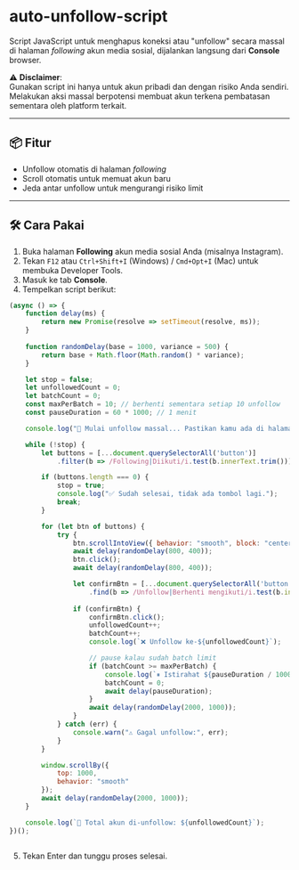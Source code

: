 # auto-unfollow-script

Script JavaScript untuk menghapus koneksi atau "unfollow" secara massal di halaman *following* akun media sosial, dijalankan langsung dari **Console** browser.

⚠️ **Disclaimer**:  
Gunakan script ini hanya untuk akun pribadi dan dengan risiko Anda sendiri. Melakukan aksi massal berpotensi membuat akun terkena pembatasan sementara oleh platform terkait.

---

## 📦 Fitur
- Unfollow otomatis di halaman *following*
- Scroll otomatis untuk memuat akun baru
- Jeda antar unfollow untuk mengurangi risiko limit

---

## 🛠 Cara Pakai
1. Buka halaman **Following** akun media sosial Anda (misalnya Instagram).
2. Tekan `F12` atau `Ctrl+Shift+I` (Windows) / `Cmd+Opt+I` (Mac) untuk membuka Developer Tools.
3. Masuk ke tab **Console**.
4. Tempelkan script berikut:

```javascript
(async () => {
    function delay(ms) {
        return new Promise(resolve => setTimeout(resolve, ms));
    }
    
    function randomDelay(base = 1000, variance = 500) {
        return base + Math.floor(Math.random() * variance);
    }

    let stop = false;
    let unfollowedCount = 0;
    let batchCount = 0;
    const maxPerBatch = 10; // berhenti sementara setiap 10 unfollow
    const pauseDuration = 60 * 1000; // 1 menit

    console.log("🚀 Mulai unfollow massal... Pastikan kamu ada di halaman 'following'.");

    while (!stop) {
        let buttons = [...document.querySelectorAll('button')]
            .filter(b => /Following|Diikuti/i.test(b.innerText.trim()));

        if (buttons.length === 0) {
            stop = true;
            console.log("✅ Sudah selesai, tidak ada tombol lagi.");
            break;
        }

        for (let btn of buttons) {
            try {
                btn.scrollIntoView({ behavior: "smooth", block: "center" });
                await delay(randomDelay(800, 400));
                btn.click();
                await delay(randomDelay(800, 400));

                let confirmBtn = [...document.querySelectorAll('button')]
                    .find(b => /Unfollow|Berhenti mengikuti/i.test(b.innerText.trim()));
                
                if (confirmBtn) {
                    confirmBtn.click();
                    unfollowedCount++;
                    batchCount++;
                    console.log(`❌ Unfollow ke-${unfollowedCount}`);

                    // pause kalau sudah batch limit
                    if (batchCount >= maxPerBatch) {
                        console.log(`⏸ Istirahat ${pauseDuration / 1000} detik untuk menghindari limit...`);
                        batchCount = 0;
                        await delay(pauseDuration);
                    }
                    await delay(randomDelay(2000, 1000));
                }
            } catch (err) {
                console.warn("⚠ Gagal unfollow:", err);
            }
        }

        window.scrollBy({
            top: 1000,
            behavior: "smooth"
        });
        await delay(randomDelay(2000, 1000));
    }

    console.log(`🎯 Total akun di-unfollow: ${unfollowedCount}`);
})();



```
5. Tekan Enter dan tunggu proses selesai.
